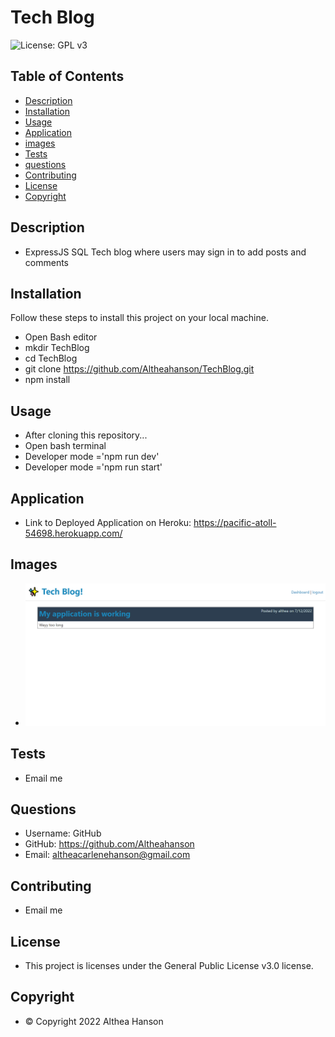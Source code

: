 # Tech Blog
![License: GPL v3](https://img.shields.io/badge/License-GPLv3-blue.svg)

## Table of Contents
- [Description](#description)
- [Installation](#installation)
- [Usage](#usage)
- [Application](#application)
- [images](#images)
- [Tests](#tests)
- [questions](#questions)
- [Contributing](#contributing)
- [License](#license)
- [Copyright](#copyright)

## Description
- ExpressJS SQL Tech blog where users may sign in to add posts and comments

## Installation

Follow these steps to install this project on your local machine.
- Open Bash editor
- mkdir TechBlog
- cd TechBlog
- git clone https://github.com/Altheahanson/TechBlog.git
- npm install

## Usage
- After cloning this repository...
- Open bash terminal 
- Developer mode ='npm run dev'
- Developer mode ='npm run start'

## Application
- Link to Deployed Application on Heroku: https://pacific-atoll-54698.herokuapp.com/

## Images
- ![README Generator](./assets/images/tech-blog.png)

## Tests
- Email me

## Questions
- Username: GitHub
- GitHub: https://github.com/Altheahanson
- Email: altheacarlenehanson@gmail.com

## Contributing
- Email me


## License
- This project is licenses under the General Public License v3.0 license.


## Copyright
- © Copyright 2022 Althea Hanson